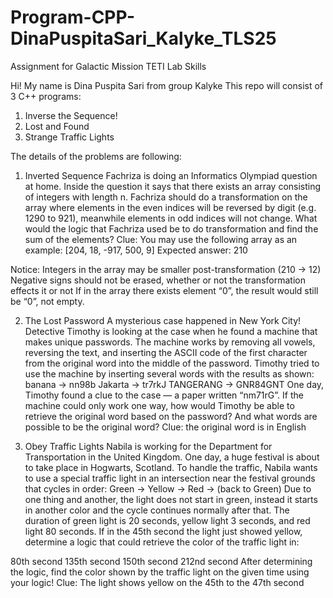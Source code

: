 # Program-CPP-DinaPuspitaSari_Kalyke_TLS25
Assignment for Galactic Mission TETI Lab Skills

Hi! My name is Dina Puspita Sari from group Kalyke
This repo will consist of 3 C++ programs:

1. Inverse the Sequence!
2. Lost and Found
3. Strange Traffic Lights

The details of the problems are following:
1. Inverted Sequence
Fachriza is doing an Informatics Olympiad question at home. Inside the question
it says that there exists an array consisting of integers with length n. Fachriza
should do a transformation on the array where elements in the even indices will
be reversed by digit (e.g. 1290 to 921), meanwhile elements in odd indices will not
change. What would the logic that Fachriza used be to do transformation and find
the sum of the elements?
Clue: You may use the following array as an example:
[204, 18, -917, 500, 9]
Expected answer: 210

Notice:
Integers in the array may be smaller post-transformation (210 -> 12)
Negative signs should not be erased, whether or not the transformation effects it or not
If in the array there exists element “0”, the result would still be “0”, not empty.

2. The Lost Password
A mysterious case happened in New York City! Detective Timothy is looking at the
case when he found a machine that makes unique passwords. The machine works
by removing all vowels, reversing the text, and inserting the ASCII code of the first
character from the original word into the middle of the password.
Timothy tried to use the machine by inserting several words with the results as
shown:
banana -> nn98b
Jakarta -> tr7rkJ
TANGERANG -> GNR84GNT
One day, Timothy found a clue to the case — a paper written “nm71rG”. If the machine
could only work one way, how would Timothy be able to retrieve the original word
based on the password? And what words are possible to be the original word?
Clue: the original word is in English

3. Obey Traffic Lights
Nabila is working for the Department for Transportation in the United Kingdom.
One day, a huge festival is about to take place in Hogwarts, Scotland. To handle the
traffic, Nabila wants to use a special traffic light in an intersection near the festival
grounds that cycles in order:
Green -> Yellow -> Red -> (back to Green)
Due to one thing and another, the light does not start in green, instead it starts in
another color and the cycle continues normally after that.
The duration of green light is 20 seconds, yellow light 3 seconds, and red light 80
seconds. If in the 45th second the light just showed yellow, determine a logic that
could retrieve the color of the traffic light in:

80th second
135th second
150th second
212nd second
After determining the logic, find the color shown by the traffic
light on the given time using your logic!
Clue: The light shows yellow on the 45th to the 47th second
